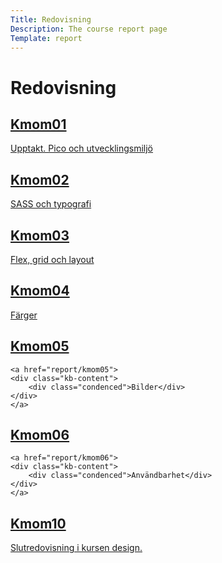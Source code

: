 ```yaml
---
Title: Redovisning
Description: The course report page
Template: report
---
```


# Redovisning

<div class="kmom-box">
    <div class="kmom-header"><a href="report/kmom01"><span class="link-anchor"></span><h2>Kmom01</h2></a></div>
    <a href="report/kmom01">
    <div class="kb-content">
        <div class="condenced">Upptakt. Pico och
        utvecklingsmiljö</div>
    </div>
    </a>
</div>

<div class="kmom-box">
    <div class="kmom-header"><a href="report/kmom02"><span class="link-anchor"></span><h2>Kmom02</h2></a></div>
    <a href="report/kmom02">
    <div class="kb-content">
        <div class="condenced">SASS och typografi</div>
    </div>
    </a>
</div>

<div class="kmom-box">
    <div class="kmom-header"><a href="report/kmom03"><span class="link-anchor"></span><h2>Kmom03</h2></a></div>
    <a href="report/kmom03">
    <div class="kb-content">
        <div class="condenced">Flex, grid och layout</div>
    </div>
</div>

<div class="kmom-box">
    <div class="kmom-header"><a href="report/kmom04"><span class="link-anchor"></span><h2>Kmom04</h2></a></div>
    <a href="report/kmom04">
        <div class="kb-content">
            <div class="condenced">Färger</div>
        </div>
    </a>
</div>

<div class="kmom-box">
    <div class="kmom-header"><a href="report/kmom05"><span class="link-anchor"></span><h2>Kmom05</h2></a></div>

    <a href="report/kmom05">
    <div class="kb-content">
        <div class="condenced">Bilder</div>
    </div>
    </a>
</div>


<div class="kmom-box">
    <div class="kmom-header"><a href="report/kmom06"><span class="link-anchor"></span><h2>Kmom06</h2></a></div>

    <a href="report/kmom06">
    <div class="kb-content">
        <div class="condenced">Användbarhet</div>
    </div>
    </a>
</div>

<div class="kmom-box project">
    <div class="kmom-header"><a href="report/kmom10"><h2>Kmom10</h2></a></div>
    <a href="report/kmom10">
    <div class="kb-content">
            <div class="condenced">Slutredovisning i kursen design.</div>
    </div>
    </a>
</div>
